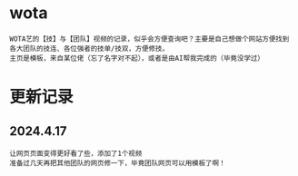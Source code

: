 # wota
    WOTA艺的【技】与【团队】视频的记录，似乎会方便查询吧？主要是自己想做个网站方便找到各大团队的技连、各位强者的技单/技双，方便修技。
    主页是模板，来自某位佬（忘了名字对不起），或者是由AI帮我完成的（毕竟没学过）

# 更新记录
## 2024.4.17
    让网页页面变得更好看了些，添加了1个视频
    准备过几天再把其他团队的网页修一下，毕竟团队网页可以用模板了啊！
